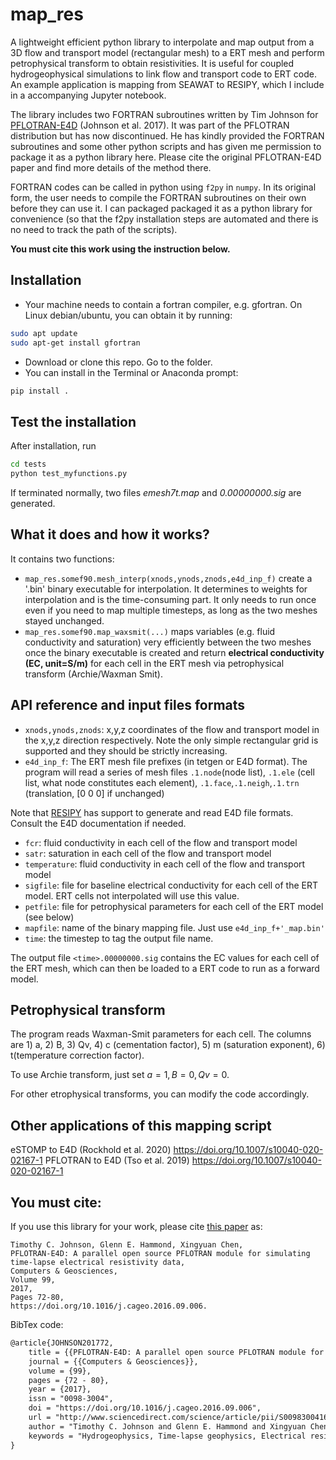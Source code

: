 # map_res
A lightweight efficient python library to interpolate and map output from a 3D flow and transport model (rectangular mesh) to a ERT mesh and perform petrophysical transform to obtain resistivities. It is useful for coupled hydrogeophysical simulations to link flow and transport code to ERT code. An example application is mapping from SEAWAT to RESIPY, which I include in a accompanying Jupyter notebook.

The library includes two FORTRAN subroutines written by Tim Johnson for [PFLOTRAN-E4D](https://doi.org/10.1016/j.cageo.2016.09.006) (Johnson et al. 2017). It was part of the PFLOTRAN distribution but has now discontinued. He has kindly provided the FORTRAN subroutines and some other python scripts and has given me permission to package it as a python library here. Please cite the original PFLOTRAN-E4D paper and find more details of the method there.

FORTRAN codes can be called in python using  `f2py` in `numpy`. In its original form, the user needs to compile the FORTRAN subroutines on their own before they can use it. I can packaged packaged it as a python library for convenience (so that the f2py installation steps are automated and there is no need to track the path of the scripts).

**You must cite this work using the instruction below.**



Installation 
-------------------
- Your machine needs to contain a fortran compiler, e.g. gfortran. On Linux debian/ubuntu, you can obtain it by running:

```sh
sudo apt update
sudo apt-get install gfortran
```
- Download or clone this repo. Go to the folder.
- You can install in the Terminal or Anaconda prompt:
```sh
pip install .
```


Test the installation
---------------------
After installation, run
```sh
cd tests
python test_myfunctions.py
```
If terminated normally, two files *emesh7t.map* and *0.00000000.sig* are generated.

What it does and how it works?
------------------------------------------
It contains two functions:
- `map_res.somef90.mesh_interp(xnods,ynods,znods,e4d_inp_f)` create a '.bin' binary executable for interpolation. It determines to weights for interpolation and is the time-consuming part. It only needs to run once even if you need to map multiple timesteps, as long as the two meshes stayed unchanged.
- `map_res.somef90.map_waxsmit(...)` maps variables (e.g. fluid conductivity and saturation) very efficiently between the two meshes once the binary executable is created and return **electrical conductivity (EC, unit=S/m)** for each cell in the ERT mesh via petrophysical transform (Archie/Waxman Smit).


API reference and input files formats
------------------------------------------

- `xnods,ynods,znods`: x,y,z coordinates of the flow and transport model in the x,y,z direction respectively. Note the only simple rectangular grid is supported and they should be strictly increasing.
- `e4d_inp_f`: The ERT mesh file prefixes (in tetgen or E4D format). The program will read a series of mesh files `.1.node`(node list), `.1.ele` (cell list, what node constitutes each element), `.1.face`,`.1.neigh`,`.1.trn` (translation, [0 0 0] if unchanged)

Note that [RESIPY](https://gitlab.com/hkex/resipy) has support to generate and read E4D file formats. Consult the E4D documentation if needed.

- `fcr`: fluid conductivity in each cell of the flow and transport model
- `satr`: saturation in each cell of the flow and transport model
- `temperature`: fluid conductivity in each cell of the flow and transport model
- `sigfile`: file for baseline electrical conductivity for each cell of the ERT model. ERT cells not interpolated will use this value.
- `petfile`: file for petrophysical parameters for each cell of the ERT model (see below)
- `mapfile`: name of the binary mapping file. Just use `e4d_inp_f+'_map.bin'`
- `time`: the timestep to tag the output file name. 

The output file `<time>.00000000.sig` contains the EC values for each cell of the ERT mesh, which can then be loaded to a ERT code to run as a forward model.


Petrophysical transform
-----------------------
The program reads Waxman-Smit parameters for each cell. The columns are 1) a, 2) B, 3) Qv, 4) c (cementation factor), 5) m (saturation exponent), 6) t(temperature correction factor).

To use Archie transform, just set $a=1, B=0, Qv=0$.

For other etrophysical transforms, you can modify the code accordingly.


Other applications of this mapping script
------------------------------------------

eSTOMP to E4D (Rockhold et al. 2020) https://doi.org/10.1007/s10040-020-02167-1
PFLOTRAN to E4D (Tso et al. 2019) https://doi.org/10.1007/s10040-020-02167-1


You must cite:
------------------
If you use this library for your work, please cite [this paper](https://doi.org/10.1016/j.cageo.2016.09.006) as:

    Timothy C. Johnson, Glenn E. Hammond, Xingyuan Chen,
    PFLOTRAN-E4D: A parallel open source PFLOTRAN module for simulating time-lapse electrical resistivity data,
    Computers & Geosciences,
    Volume 99,
    2017,
    Pages 72-80,
    https://doi.org/10.1016/j.cageo.2016.09.006.

BibTex code:
```latex
@article{JOHNSON201772,
    title = {{PFLOTRAN-E4D: A parallel open source PFLOTRAN module for simulating time-lapse electrical resistivity data}},
    journal = {{Computers & Geosciences}},
    volume = {99},
    pages = {72 - 80},
    year = {2017},
    issn = "0098-3004",
    doi = "https://doi.org/10.1016/j.cageo.2016.09.006",
    url = "http://www.sciencedirect.com/science/article/pii/S0098300416304289",
    author = "Timothy C. Johnson and Glenn E. Hammond and Xingyuan Chen",
    keywords = "Hydrogeophysics, Time-lapse geophysics, Electrical resistivity tomography, Groundwater, Simulation, Multi-physics, Parallel, Open-source",
}
```

